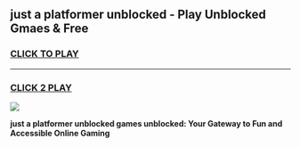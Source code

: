 
## just a platformer unblocked - Play Unblocked Gmaes & Free
<h3>
<a href="https://news.freeplayer.one?title=just_a_platformer_unblocked&ref=23F">CLICK TO PLAY</a></h3>
<hr>

<h3>
<a href="https://news.freeplayer.one?title=just_a_platformer_unblocked&ref=23F">CLICK 2 PLAY</a>
  
</h3>

<a href="https://news.freeplayer.one?title=just_a_platformer_unblocked&ref=23F/"><img src="https://clearcache.store/games.png"></a>


**just a platformer unblocked games unblocked: Your Gateway to Fun and Accessible Online Gaming**
